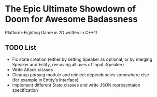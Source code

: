 The Epic Ultimate Showdown of Doom for Awesome Badassness
=========================================================

Platform-Fighting Game in 2D written in C++11

TODO List
---------

* Fix state creation (either by setting Speaker as optional, or
by merging Speaker and Entity, removing all uses of Input::Speaker)
* Write Attack classes
* Cleanup *parsing* module and reinject dependencies somewhere else (for 
example in Entity's interface)
* Implement different State classes and write JSON representaion specification
